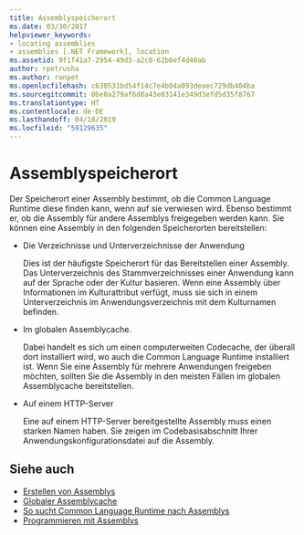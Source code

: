 ```yaml
---
title: Assemblyspeicherort
ms.date: 03/30/2017
helpviewer_keywords:
- locating assemblies
- assemblies [.NET Framework], location
ms.assetid: 9f1f41a7-2954-49d3-a2c0-62b6ef4d40ab
author: rpetrusha
ms.author: ronpet
ms.openlocfilehash: c638531bd54f14c7e4b04a093deaec729db404ba
ms.sourcegitcommit: 0be8a279af6d8a43e03141e349d3efd5d35f8767
ms.translationtype: HT
ms.contentlocale: de-DE
ms.lasthandoff: 04/18/2019
ms.locfileid: "59129635"
---
```

# <a name="assembly-location"></a>Assemblyspeicherort
Der Speicherort einer Assembly bestimmt, ob die Common Language Runtime diese finden kann, wenn auf sie verwiesen wird. Ebenso bestimmt er, ob die Assembly für andere Assemblys freigegeben werden kann. Sie können eine Assembly in den folgenden Speicherorten bereitstellen:  
  
-   Die Verzeichnisse und Unterverzeichnisse der Anwendung  
  
     Dies ist der häufigste Speicherort für das Bereitstellen einer Assembly. Das Unterverzeichnis des Stammverzeichnisses einer Anwendung kann auf der Sprache oder der Kultur basieren. Wenn eine Assembly über Informationen im Kulturattribut verfügt, muss sie sich in einem Unterverzeichnis im Anwendungsverzeichnis mit dem Kulturnamen befinden.  
  
-   Im globalen Assemblycache.  
  
     Dabei handelt es sich um einen computerweiten Codecache, der überall dort installiert wird, wo auch die Common Language Runtime installiert ist. Wenn Sie eine Assembly für mehrere Anwendungen freigeben möchten, sollten Sie die Assembly in den meisten Fällen im globalen Assemblycache bereitstellen.  
  
-   Auf einem HTTP-Server  
  
     Eine auf einem HTTP-Server bereitgestellte Assembly muss einen starken Namen haben. Sie zeigen im Codebasisabschnitt Ihrer Anwendungskonfigurationsdatei auf die Assembly.  
  
## <a name="see-also"></a>Siehe auch

- [Erstellen von Assemblys](../../../docs/framework/app-domains/create-assemblies.md)
- [Globaler Assemblycache](../../../docs/framework/app-domains/gac.md)
- [So sucht Common Language Runtime nach Assemblys](../../../docs/framework/deployment/how-the-runtime-locates-assemblies.md)
- [Programmieren mit Assemblys](../../../docs/framework/app-domains/programming-with-assemblies.md)
